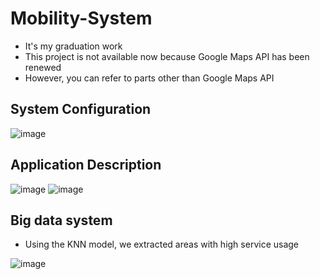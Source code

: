 # Mobility-System
- It's my graduation work
- This project is not available now because Google Maps API has been renewed
- However, you can refer to parts other than Google Maps API

## System Configuration
![image](https://user-images.githubusercontent.com/53115254/93463949-6d3b5d00-f923-11ea-8718-34a16d0a86d0.png)


## Application Description

![image](https://user-images.githubusercontent.com/53115254/93467776-120c6900-f929-11ea-9a28-9bb5cc80799e.png)
![image](https://user-images.githubusercontent.com/53115254/93469687-cad3a780-f92b-11ea-97da-f24fb6cb600d.png)

## Big data system
- Using the KNN model, we extracted areas with high service usage

![image](https://user-images.githubusercontent.com/53115254/93469847-04a4ae00-f92c-11ea-9948-29906e73008b.png)

